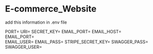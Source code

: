 # E-commerce_Website


add this information in .env file

PORT=
URI=
SECRET_KEY=
EMAIL_PORT=
EMAIL_HOST=  
EMAIL_PORT=                     
EMAIL_USER=
EMAIL_PASS=
STRIPE_SECRET_KEY= 
SWAGGER_PASS=
SWAGGER_USER=